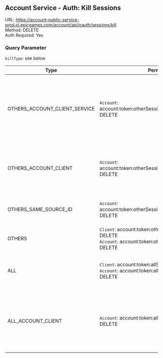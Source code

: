 ## Account Service - Auth: Kill Sessions

URL: https://account-public-service-prod.ol.epicgames.com/account/api/oauth/sessions/kill \
Method: DELETE \
Auth Required: Yes

### Query Parameter

`killType`: see below

| Type                          | Permission                                                                                                          | Description                                                                                                |
| ----------------------------- | ------------------------------------------------------------------------------------------------------------------- | ---------------------------------------------------------------------------------------------------------- |
| OTHERS_ACCOUNT_CLIENT_SERVICE | `Account`: account:token:otherSessionsForAccountClientService DELETE                                                | Kills all other Auth Sessions for the same Client for Service for the logged in Account (used in Fortnite) |
| OTHERS_ACCOUNT_CLIENT         | `Account`: account:token:otherSessionsForAccountClient DELETE                                                       | Kills all other Auth Sessions for the same Client for the logged in Account                                |
| OTHERS_SAME_SOURCE_ID         | `Account`: account:token:otherSessionsWithSameSourceId DELETE                                                       | Kills all session from the same source???                                                                  |
| OTHERS                        | `Client`: account:token:otherSessionsForClient DELETE <br/> `Account`: account:token:otherSessionsForAccount DELETE | Kills all Other Auth Sessions                                                                              |
| ALL                           | `Client`: account:token:allSessionsForClient DELETE <br/> `Account`: account:token:allSessionsForAccount DELETE     | Kills every Auth Session (including current Session)                                                       |
| ALL_ACCOUNT_CLIENT            | `Account`: account:token:allSessionsForAccountClient DELETE                                                         | Kills every Auth Session for this Client for the logged in Account (including the current Session)         |
